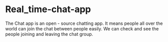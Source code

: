 # Real_time-chat-app
The Chat app is an open - source chatting app. It means people all over the world can join the chat between people easily. We can check and see the people joining and leaving the chat group. 
